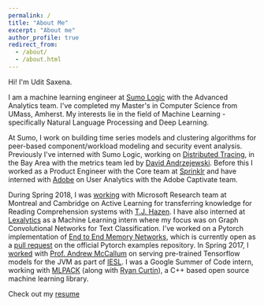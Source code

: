 ```yaml
---
permalink: /
title: "About Me"
excerpt: "About me"
author_profile: true
redirect_from: 
  - /about/
  - /about.html
---
```


Hi! I'm Udit Saxena. 

I am a machine learning engineer at [Sumo Logic](https://www.sumologic.com/) with the Advanced Analytics team.
I've completed my Master's in Computer Science from UMass, Amherst. My interests lie in the field of Machine Learning - specifically Natural Language Processing and Deep Learning.
    
At Sumo, I work on building time series models and clustering algorithms for peer-based component/workload modeling and security event analysis. 
Previously I've interned with Sumo Logic, working on [Distributed Tracing](http://opentracing.io/documentation/), in the Bay Area with the metrics team led by [David Andrzejewski](http://www.david-andrzejewski.com/).
Before this I worked as a Product Engineer with the Core team at [Sprinklr](http://www.sprinklr.com) and have interned with [Adobe](http://www.adobe.com/in/) on User Analytics with the Adobe Captivate team.
    
During Spring 2018, I was [working](https://drive.google.com/open?id=1tzyhlQBIzi2rBTOM0YclZEZV-IN6fqNM) with Microsoft Research team at Montreal and Cambridge on Active Learning for transferring knowledge for Reading Comprehension systems with [T.J. Hazen](https://www.linkedin.com/in/timothy-j-hazen-9897682/). 
I have also interned at [Lexalytics](https://www.lexalytics.com/) as a Machine Learning intern where my focus was on Graph Convolutional Networks for Text Classification.
I've worked on a Pytorch implementation of [End to End Memory Networks](http://arxiv.org/abs/1503.08895), which is currently open as a [pull request](https://github.com/pytorch/examples/pull/191) on the official Pytorch examples repository. 
In Spring 2017, I [worked](https://github.com/iesl/factorie-tf-model-serve) with [Prof. Andrew McCallum](https://people.cs.umass.edu/~mccallum/) on serving pre-trained Tensorflow models for the JVM as part of [IESL](http://www.iesl.cs.umass.edu/).
I was a Google Summer of Code intern, working with [MLPACK](https://github.com/mlpack/mlpack) (along with [Ryan Curtin](http://www.ratml.org/)), a C++ based open source machine learning library.

Check out my [resume](https://drive.google.com/open?id=1VnMrvOq8Z1eZAXxrWmVuGeRhAWut_0WO)